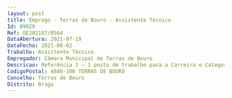 ```yaml
--- 
layout: post
title: Emprego - Terras de Bouro - Assistente Técnico
Id: 89029
Ref: OE202107/0564
DataAbertura: 2021-07-19
DataFecho: 2021-08-02
Trabalho: Assistente Técnico
Empregador: Câmara Municipal de Terras de Bouro
Descricao: Referência J – 1 posto de trabalho para a Carreira e Categoria de Assistente Técnico – Área Funcional de Educação Para além das funções previstas no anexo a que se refere o n.º 2 do art.º 88.º da LTFP, Exerce funções de natureza executiva, de aplicação de métodos e processos, com base em diretivas definidas e instruções gerais, de grau médio de complexidade, nomeadamente, expediente, arquivo e atendimento. Garante o apoio à comunidade escolar através da realização de tarefas administrativas de cooperação entre o Agrupamento de Escolas e o Município, nomeadamente, no planeamento dos transportes escolares, no enquadramento dos benefícios sociais dos alunos, na previsão da aquisição de manuais escolares e no suprimento das necessidades do Agrupamento de Escolas, entre outras.
CodigoPostal: 4840-100 TERRAS DE BOURO
Concelho: Terras de Bouro
Distrito: Braga
--- 
```

